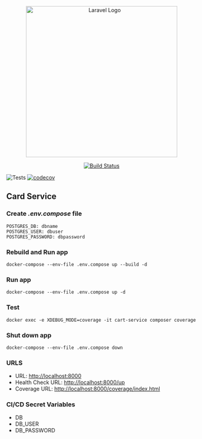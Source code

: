 <p align="center"><a href="https://laravel.com" target="_blank"><img src="https://raw.githubusercontent.com/laravel/art/master/logo-lockup/5%20SVG/2%20CMYK/1%20Full%20Color/laravel-logolockup-cmyk-red.svg" width="400" alt="Laravel Logo"></a></p>

<p align="center">
<a href="https://github.com/fontenele/ecommerce-cart-service/actions"><img src="https://github.com/fontenele/ecommerce-cart-service/actions/workflows/test.yml/badge.svg" alt="Build Status"></a>
</p>

![Tests](https://github.com/fontenele/ecommerce-cart-service/actions/workflows/test.yml/badge.svg)
[![codecov](https://codecov.io/gh/fontenele/ecommerce-cart-service/branch/main/graph/badge.svg)](https://codecov.io/gh/fontenele/ecommerce-cart-service)


## Card Service

### Create *.env.compose* file
```dotenv
POSTGRES_DB: dbname
POSTGRES_USER: dbuser
POSTGRES_PASSWORD: dbpassword
```

### Rebuild and Run app
```shell
docker-compose --env-file .env.compose up --build -d
```

### Run app
```shell
docker-compose --env-file .env.compose up -d
```

### Test
```shell
docker exec -e XDEBUG_MODE=coverage -it cart-service composer coverage
```

### Shut down app
```shell
docker-compose --env-file .env.compose down
```

### URLS
- URL: [http://localhost:8000](http://localhost:8000)
- Health Check URL: [http://localhost:8000/up](http://localhost:8000/up)
- Coverage URL: [http://localhost:8000/coverage/index.html](http://localhost:8000/coverage/index.html)

### CI/CD Secret Variables
- DB
- DB_USER
- DB_PASSWORD
